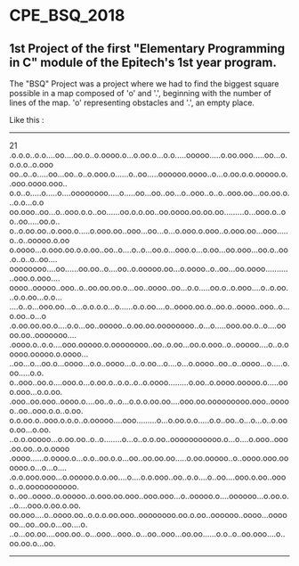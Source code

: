 # CPE_BSQ_2018

## 1st Project of the first "Elementary Programming in C" module of the Epitech's 1st year program.

The "BSQ" Project was a project where we had to find the biggest square possible in a map composed of 'o' and '.',
beginning with the number of lines of the map. 'o' representing obstacles and '.', an empty place.

Like this :

___________________________________________________________________________________________________

21
.o.o.o..o.o....oo....oo.o..o.oooo.o...o.oo.o...o.o.....ooooo.....o.oo.ooo.....oo...o.o.o.o..o.ooo
oo..o..o.....oo...oo..o..o.ooo.o......o..oo.....oooooo.oooo..o...o.oo.o.o.ooooo.o..ooo.oooo.ooo..
o.o..o.....o.....o....oooooooo.....o.....oo...oo..oo...o..ooo..o..o..ooo.oo...oo.oo.o...o.o...o.o
oo.ooo..oo...o..ooo.o.o..oo......oo.o.o.oo..oo.oooo.oo.oo.oo.........o...ooo.o..oo..oo.....oo.o..
o..o.oo.oo..o.ooo.o.....o.ooo.oo..ooo...oo...o...o.ooo.o.ooo..o.ooo.oo...ooo.....o..o..ooooo.o.oo
o.oooo...o.ooo.oo.o.o.oo..oo..o....o..o...oo.o...ooo.o...o.oo...oo.ooo...oo.o..oo.o..o..o..oo....
oooooooo....oo......oo.oo..o....oo..o.ooooo.oo...o.oooo..o..oo...oo.oooo............ooo.o.ooo....
oooo..ooooo..ooo..o..oo.oo.oo.o...oo..oooo..oo...o.o.....oo.o..o.ooo....o..o.oo...o.o.oo...o.o...
....o..o...ooo.oo...o...o.o.o.o...o......o.o.oo....o..oooo.oo.o..oo.o..oooo..ooo..o...o.oo..o...o
.o.oo.oo.oo.o....o.o...oo..ooooo..o.oo.oo.oooooooo..o...o.....ooo.oo.o..o....oooo.oo..ooooooo....
.oooo.o..o.o....ooo.ooooo.o.oooooooo..oo..o.oo...oo.o.ooo..o..ooooo....o..o.ooooo.ooooo.o.oooo...
..oo...o...oo.o...oooo...o.o..oooo...o..o.oo...o....o...o.oooo..oo..o..oooo...o.....o.oo.....o.o.
o..ooo..oo.o....ooo.o...o.oo.o..o.o..o..o.oooo.........o.oo..o.oooo.ooooo.o.....ooo.ooo...o.o.oo.
.ooo..oo.ooo..oooo.o....oo..o..o...o.o.o.oo.oo....ooo.oo.ooooooooo.ooo..ooooo..oo..ooo.o.o..o.oo.
o.o.oo.o..ooo.o.o.o..o.ooooo....ooo.........o...o.oo.o.o.....o.o..oo..o...o...o..o.ooo.oo...o.oo.
..o.o.ooooo...o.oo.oo..o..o........o...o..o.o.oo..ooooooooooo.o...o....o.ooo..ooo.oo.oo..o.o.oooo
.oooo......o.oooo.o...o.o..oo.o.o...oo..oo.oo.oo.....o.oo.ooooo..o..oooo.ooo.oooooo.o...o...o....
.o.o.ooo.ooo...o.ooooo.o.o.oo....o....o.o.ooo..oo..o.o....o..oo....ooo.o.oo..oooo..o.ooooooooooo.
o..oo..oooo..o.ooooo..o.ooo.oo.ooo..ooo.ooo...o..ooooo.o....oooooo...o.oo.o...o....ooo.o.oo.o.oo.
oo.ooo....o..oooo.oo..o.o.o.oo.ooo..oooooooo.oo.o.oo..oooooo..oooo...oooooo...oo..oo.o...oo....o.
..o...oo.oo....ooo.oo..o...ooo...ooo..o...oo..ooo...oo.oo......o.o..o..oo.ooo....o..oo.oo.o...oo.

___________________________________________________________________________________________________

